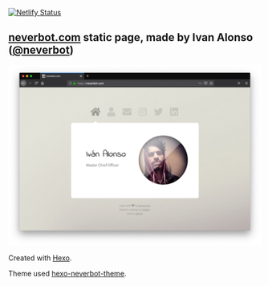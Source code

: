 [![Netlify Status](https://api.netlify.com/api/v1/badges/aa2882fc-8231-45c3-b22e-7b0c445800ba/deploy-status)](https://app.netlify.com/sites/musing-shannon-142f96/deploys)

## [neverbot.com](https://neverbot.com/) static page, made by Ivan Alonso ([@neverbot](https://github.com/neverbot))

![](screenshot.png)

Created with [Hexo](https://hexo.io/).

Theme used [hexo-neverbot-theme](https://github.com/neverbot/hexo-neverbot-theme).
